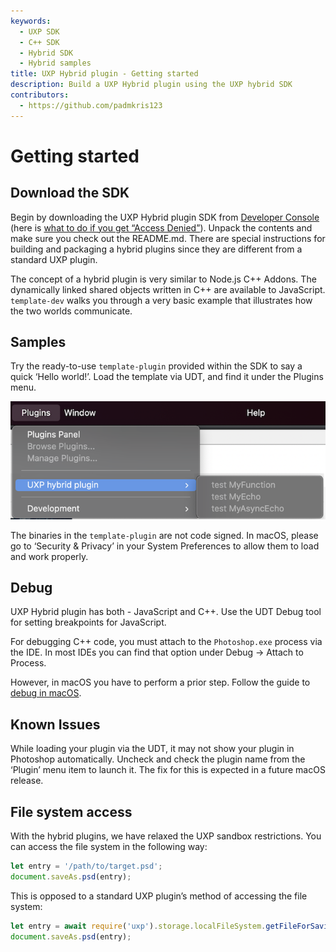 ```yaml
---
keywords:
  - UXP SDK
  - C++ SDK
  - Hybrid SDK
  - Hybrid samples
title: UXP Hybrid plugin - Getting started
description: Build a UXP Hybrid plugin using the UXP hybrid SDK 
contributors:
  - https://github.com/padmkris123
---
```


# Getting started

## Download the SDK

Begin by downloading the UXP Hybrid plugin SDK from [Developer Console](https://developer.adobe.com/console/servicesandapis/ps) (here is [what to do if you get “Access Denied”](https://developer.adobe.com/developer-distribution/creative-cloud/docs/guides/faq/#what-do-i-do-when-i-get-access-denied-upon-login)). Unpack the contents and make sure you check out the README.md. There are special instructions for building and packaging a hybrid plugins since they are different from a standard UXP plugin.

The concept of a hybrid plugin is very similar to Node.js C++ Addons. The dynamically linked shared objects written in C++ are available to JavaScript. `template-dev` walks you through a very basic example that illustrates how the two worlds communicate.

## Samples

Try the ready-to-use `template-plugin` provided within the SDK to say a quick ‘Hello world!’. Load the template via UDT, and find it under the Plugins menu. 

![Pluign menu](./plugin-menu.png)

<InlineAlert variant="info" slots="text"/>

The binaries in the `template-plugin` are not code signed. In macOS, please go to ‘Security & Privacy’ in your System Preferences to allow them to load and work properly.

## Debug

UXP Hybrid plugin has both - JavaScript and C++. Use the UDT Debug tool for setting breakpoints for JavaScript.

For debugging C++ code, you must attach to the `Photoshop.exe` process via the IDE. In most IDEs you can find that option under Debug -> Attach to Process.

However, in macOS you have to perform a prior step. Follow the guide to [debug in macOS](https://helpx.adobe.com/ca/photoshop/kb/debug-plugins-in-photoshop-bigsur.html).

## Known Issues

While loading your plugin via the UDT, it may not show your plugin in Photoshop automatically. Uncheck and check the plugin name from the ‘Plugin’ menu item to launch it. The fix for this is expected in a future macOS release.

## File system access

With the hybrid plugins, we have relaxed the UXP sandbox restrictions. You can access the file system in the following way:

```jsx
let entry = '/path/to/target.psd';
document.saveAs.psd(entry);
```

This is opposed to a standard UXP plugin’s method of accessing the file system:

```jsx
let entry = await require('uxp').storage.localFileSystem.getFileForSaving("target.psd");
document.saveAs.psd(entry);
```
